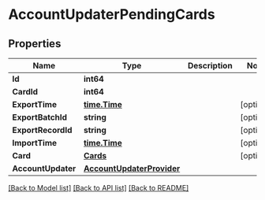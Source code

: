 # AccountUpdaterPendingCards

## Properties

Name | Type | Description | Notes
------------ | ------------- | ------------- | -------------
**Id** | **int64** |  | 
**CardId** | **int64** |  | 
**ExportTime** | [**time.Time**](time.Time.md) |  | [optional] 
**ExportBatchId** | **string** |  | [optional] 
**ExportRecordId** | **string** |  | [optional] 
**ImportTime** | [**time.Time**](time.Time.md) |  | [optional] 
**Card** | [**Cards**](Cards.md) |  | [optional] 
**AccountUpdater** | [**AccountUpdaterProvider**](AccountUpdaterProvider.md) |  | 

[[Back to Model list]](../README.md#documentation-for-models) [[Back to API list]](../README.md#documentation-for-api-endpoints) [[Back to README]](../README.md)


